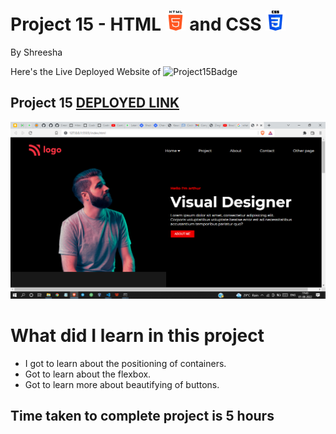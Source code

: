 # Project 15 - HTML ![HTML](./readmeImages/html-5Img.png) and CSS ![CSS](./readmeImages/css-3Img.png)

By Shreesha

Here's the Live Deployed Website of ![Project15Badge](https://img.shields.io/badge/Project-15-orange)

## Project 15  [DEPLOYED LINK](https://project15-product-design-landing-page.netlify.app/)

![websiteSnap](./readmeImages/websiteSnap.png)

# What did I learn in this project

- I got to learn about the positioning of containers. 
- Got to learn about the flexbox.
- Got to learn more about beautifying of buttons.


## Time taken to complete project is 5 hours
